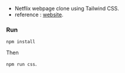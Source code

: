 - Netflix webpage clone using Tailwind CSS.
- reference : [website](https://www.netflix.com/login).
### Run

```npm install```

Then

 ```npm run css```. 
